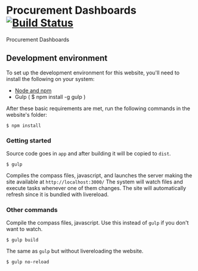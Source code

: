 # Procurement Dashboards [![Build Status](https://magnum.travis-ci.com/developmentseed/procurement-dashboards.svg?token=Ns1LRJH6eWb8X2DgdBto&branch=master)](https://magnum.travis-ci.com/developmentseed/procurement-dashboards)

Procurement Dashboards

## Development environment
To set up the development environment for this website, you'll need to install the following on your system:

- [Node and npm](http://nodejs.org/)
- Gulp ( $ npm install -g gulp )

After these basic requirements are met, run the following commands in the website's folder:
```
$ npm install
```

### Getting started

Source code goes in `app` and after building it will be copied to `dist`.

```
$ gulp
```
Compiles the compass files, javascript, and launches the server making the site available at `http://localhost:3000/`
The system will watch files and execute tasks whenever one of them changes.
The site will automatically refresh since it is bundled with livereload.

### Other commands
Compile the compass files, javascript. Use this instead of ```gulp``` if you don't want to watch.
```
$ gulp build
```

The same as `gulp` but without livereloading the website.
```
$ gulp no-reload
```
